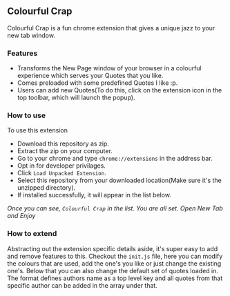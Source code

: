 ## Colourful Crap

Colourful Crap is a fun chrome extension that gives a unique jazz to your new tab window.

### Features

* Transforms the New Page window of your browser in a colourful experience which serves your Quotes that you like.
* Comes preloaded with some predefined Quotes I like :p.
* Users can add new Quotes(To do this, click on the extension icon in the top toolbar, which will launch the popup).

### How to use

To use this extension 
* Download this repository as zip.
* Extract the zip on your computer.
* Go to your chrome and type `chrome://extensions` in the address bar.
* Opt in for developer privilages.
* Click `Load Unpacked Extension`.
* Select this repository from your downloaded location(Make sure it's the unzipped directory).
* If installed successfully, it will appear in the list below.

_Once you can see, `Colourful Crap` in the list. You are all set. Open New Tab and Enjoy_

### How to extend

Abstracting out the extension specific details aside, it's super easy to add and remove features to this. Checkout the `init.js` file, here you can modify the colours that are used, add the one's you like or just change the existing one's. Below that you can also change the default set of quotes loaded in. The format defines authors name as a top level key and all quotes from that specific author can be added in the array under that.
